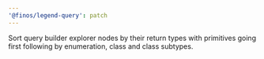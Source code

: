 ```yaml
---
'@finos/legend-query': patch
---
```


Sort query builder explorer nodes by their return types with primitives going first following by enumeration, class and class subtypes.
